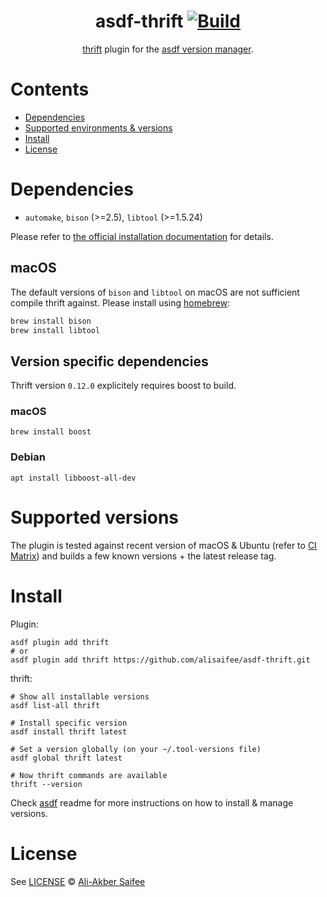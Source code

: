 <div align="center">

# asdf-thrift [![Build](https://github.com/alisaifee/asdf-thrift/actions/workflows/main.yml/badge.svg)](https://github.com/alisaifee/asdf-thrift/actions/workflows/main.yml)


[thrift](https://github.com/apache/thrift) plugin for the [asdf version manager](https://asdf-vm.com).

</div>

# Contents

- [Dependencies](#dependencies)
- [Supported environments & versions](#supported-versions)
- [Install](#install)
- [License](#license)

# Dependencies

- `automake`, `bison` (>=2.5), `libtool` (>=1.5.24)

Please refer to [the official installation documentation](https://thrift.apache.org/docs/install/#requirements-for-building-from-source) for details.

## macOS
The default versions of `bison` and `libtool` on macOS are not sufficient compile thrift against.
Please install using [homebrew](https://brew.sh/):
```sh
brew install bison
brew install libtool
```


## Version specific dependencies

Thrift version `0.12.0` explicitely requires boost to build.

### macOS
```
brew install boost
```

### Debian
```
apt install libboost-all-dev
```


# Supported versions
The plugin is tested against recent version of macOS & Ubuntu
(refer to [CI Matrix](https://github.com/alisaifee/asdf-thrift/actions/workflows/main.yml))
and builds a few known versions + the latest release tag.


# Install

Plugin:

```shell
asdf plugin add thrift
# or
asdf plugin add thrift https://github.com/alisaifee/asdf-thrift.git
```

thrift:

```shell
# Show all installable versions
asdf list-all thrift

# Install specific version
asdf install thrift latest

# Set a version globally (on your ~/.tool-versions file)
asdf global thrift latest

# Now thrift commands are available
thrift --version
```

Check [asdf](https://github.com/asdf-vm/asdf) readme for more instructions on how to
install & manage versions.


# License

See [LICENSE](LICENSE) © [Ali-Akber Saifee](https://github.com/alisaifee/)
